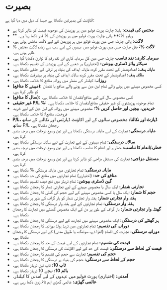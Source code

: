 # **بصیرت**

اکاؤنٹ کی بصیرتیں دکھاتا ہے جیسا کہ ذیل میں دیا گیا ہے:
  - **مختص کی قیمت:** بلبلا چارٹ پورٹ فولیو میں ہر پوزیشن کی موجودہ قیمت کو ظاہر کرتا ہے
  - ** ویلیو %:** پائی چارٹ پورٹ فولیو میں ہر پوزیشن کی % قدر دکھا رہا ہے۔
  - **لاگت:** پائی چارٹ جس میں پورٹ فولیو میں ہر پوزیشن کے لیے لاگت مختص ہوتی ہے۔
  - **لاگت %:** فنل چارٹ جس میں پورٹ فولیو میں عہدوں کے لیے سب سے زیادہ لاگت مختص % ظاہر ہوتی ہے۔
  - **سرمایہ کاری: نقد تناسب** چارٹ جس میں کل سرمایہ کاری اور نقد رقم کا توازن دکھایا گیا ہے۔
  - **سیکٹر وائز ڈسٹری بیوشن:** (اختیاری) ہر شعبے کے لیے پوزیشن کی تقسیم دکھاتا ہے۔
  - **ماہانہ ہدف:** اعدادوشمار کے تحت مقرر کردہ ماہانہ اہداف کی بنیاد پر ترقی کے حلقے دکھاتا ہے۔
  - **سالانہ ہدف:** اعدادوشمار کے تحت مقرر کردہ سالانہ اہداف کی بنیاد پر پیشرفت دکھاتا ہے۔
  - **روزانہ:** کیلنڈر کے منظر میں روزانہ منافع کا خلاصہ دکھاتا ہے۔
  - **(مہینے کا منافع):** کسی مخصوص مہینے میں ہونے والے تمام لین دین سے ہونے والے منافع یا نقصان کو ظاہر کرتا ہے۔
  - **(سال کا منافع):** کسی مخصوص سال کے لیے منافع/نقصان کا خلاصہ دکھاتا ہے۔
  - **غیر حقیقی P/L %:** تمام موجودہ پوزیشنوں کو غیر حقیقی منافع/نقصان کا خلاصہ دکھاتا ہے۔
  - **خریدیں، بیچیں اور حاصل کریں %:** مخصوص مہینے میں روزانہ کے لین دین کے لیے خرید، فروخت، منافع٪ کا خلاصہ دکھاتا ہے۔
  - **P/L، ڈپازٹ اور نکالنا:** مخصوص سالوں کے لیے اکاؤنٹ ڈپازٹس اور نکالنے کے ساتھ ساتھ P/L رجحان دکھاتا ہے۔
  - **ماہانہ درستگی:** تجارت کے لیے ماہانہ درستگی دکھاتا ہے اور تین وسیع درجات میں درجہ بندی کرتا ہے۔
  - **سالانہ درستگی:** تمام مہینوں کے لیے تجارت کے لیے سالانہ درستگی دکھاتا ہے۔
  - **خطرہ/انعام کا تناسب:** خطرے اور انعام کا تناسب دکھاتا ہے اور تین وسیع درجات میں درجہ بندی کرتا ہے۔
  - **مستقل مزاجی:** تجارت کی مستقل مزاجی کو ظاہر کرتا ہے اور تین وسیع درجات میں درجہ بندی کرتا ہے۔
  - **ماہانہ درستگی:** تمام تجارتوں میں ماہانہ درستگی % دکھاتا ہے۔
  - **منافع کی حد:** (اختیاری) تمام تجارتوں میں منافع کی حد دکھاتا ہے۔
  - **گین ڈسٹری بیوشن:** تمام ٹریڈز میں نفع فیصد تقسیم دکھاتا ہے۔
  - **تجارتی شمار:** ایک سال یا مخصوص مہینے کے لیے تجارتی شمار کا رجحان دکھاتا ہے۔
  - **حجم کا شمار:** ایک سال یا کسی مخصوص مہینے کے لیے حجم کی گنتی کا رجحان دکھاتا ہے۔
  - **ہفتہ وار تجارتی شمار:** ہفتہ وار تجارتی شمار کو بار گراف کے طور پر دکھاتا ہے۔
  - **ہفتہ وار درستگی:** تمام تجارتوں کے لیے ہفتہ وار درستگی کا رجحان دکھاتا ہے۔
  - **گھنٹہ وار تجارتی شمار:** بار گراف کے طور پر دن کے ایک مخصوص گھنٹے میں تجارت کا رجحان دکھاتا ہے۔
  - **ہر گھنٹے کی درستگی:** ایک مخصوص مہینے میں تجارت کے لیے درستگی کا رجحان دکھاتا ہے۔
  - **دورانیہ کی تقسیم:** تمام تجارتوں میں ٹریڈ ہولڈ دورانیہ کا رجحان دکھاتا ہے۔ 
  - **دورانیہ درستگی:** تجارت کی اقسام (انٹرا ڈے، سوئنگ، یا طویل مدتی) کے لیے درستگی کا رجحان دکھاتا ہے۔
  - **قیمت کی تقسیم:** تمام تجارتوں کے لیے قیمت کی حد کا رجحان دکھاتا ہے۔
  - **قیمت کے لحاظ سے درستگی:** قیمت کی حد کے لیے اکاؤنٹ کی درستگی کا رجحان دکھاتا ہے۔
  - **حجم کی تقسیم:** تجارت سے حجم کی تقسیم کا رجحان دکھاتا ہے۔
  - **حجم کے لحاظ سے درستگی:** حجم کی بنیاد پر درستگی کا رجحان دکھاتا ہے۔
  - **ٹاپ 10:** ٹاپ ٹین ٹریڈز دکھاتا ہے۔
  - **باٹم 10:** نیچے 10 ٹریڈز دکھاتا ہے۔
  - **آمدنی:** (اختیاری) پورٹ فولیو میں عہدوں کے لیے آمدنی کا کیلنڈر۔
  - **عالمی گھڑی:** عالمی گھڑی اہم ٹائم زون دکھا رہی ہے۔

